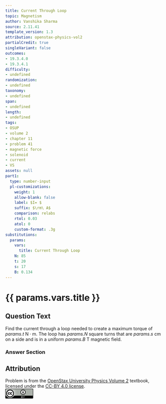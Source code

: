 ```yaml
---
title: Current Through Loop
topic: Magnetism
author: Vanshika Sharma
source: 2.11.41
template_version: 1.3
attribution: openstax-physics-vol2
partialCredit: true
singleVariant: false
outcomes:
- 19.3.4.0
- 19.3.4.1
difficulty:
- undefined
randomization:
- undefined
taxonomy:
- undefined
span:
- undefined
length:
- undefined
tags:
- OSUP
- volume 2
- chapter 11
- problem 41
- magnetic force
- solenoid
- current
- VS
assets: null
part1:
  type: number-input
  pl-customizations:
    weight: 1
    allow-blank: false
    label: $I= $
    suffix: $\rm\ A$
    comparison: relabs
    rtol: 0.03
    atol: 0
    custom-format: .3g
substitutions:
  params:
    vars:
      title: Current Through Loop
    N: 85
    t: 20
    s: 17
    B: 0.134
---
```

# {{ params.vars.title }}

## Question Text

Find the current through a loop needed to create a maximum torque of ${{params.t}} \textrm{ N} \cdot \textrm{m}$.
The loop has ${{params.N}}$ square turns that are ${{params.s}} \textrm{ cm}$ on a side and is in a uniform ${{params.B}} \textrm{ T}$ magnetic field.

### Answer Section

## Attribution

Problem is from the [OpenStax University Physics Volume 2](https://openstax.org/details/books/university-physics-volume-2) textbook, licensed under the [CC-BY 4.0 license](https://creativecommons.org/licenses/by/4.0/).<br>![Image representing the Creative Commons 4.0 BY license.](https://raw.githubusercontent.com/firasm/bits/master/by.png)
